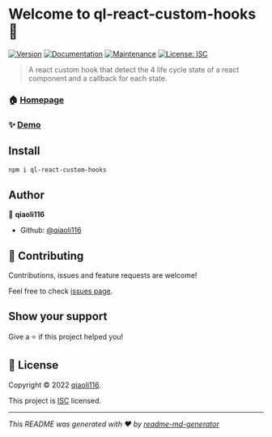 # Welcome to ql-react-custom-hooks 👋
[![Version](https://img.shields.io/npm/v/ql-react-custom-hooks.svg)](https://www.npmjs.com/package/ql-react-custom-hooks)
[![Documentation](https://img.shields.io/badge/documentation-yes-brightgreen.svg)](https://github.com/qiaoli116/react-custom-hooks#readme)
[![Maintenance](https://img.shields.io/badge/Maintained%3F-yes-green.svg)](https://github.com/qiaoli116/react-custom-hooks/graphs/commit-activity)
[![License: ISC](https://img.shields.io/github/license/qiaoli116/ql-react-custom-hooks)](https://github.com/qiaoli116/react-custom-hooks/blob/master/LICENSE)

> A react custom hook that detect the 4 life cycle state of a react component and a callback for each state.

### 🏠 [Homepage](https://github.com/qiaoli116/react-custom-hooks#readme)

### ✨ [Demo](https://codesandbox.io/s/ql-react-custom-hooks-demo-gohsb9)

## Install

```sh
npm i ql-react-custom-hooks
```

## Author

👤 **qiaoli116**

* Github: [@qiaoli116](https://github.com/qiaoli116)

## 🤝 Contributing

Contributions, issues and feature requests are welcome!

Feel free to check [issues page](https://github.com/qiaoli116/react-custom-hooks/issues). 

## Show your support

Give a ⭐️ if this project helped you!


## 📝 License

Copyright © 2022 [qiaoli116](https://github.com/qiaoli116).

This project is [ISC](https://github.com/qiaoli116/react-custom-hooks/blob/master/LICENSE) licensed.

***
_This README was generated with ❤️ by [readme-md-generator](https://github.com/kefranabg/readme-md-generator)_